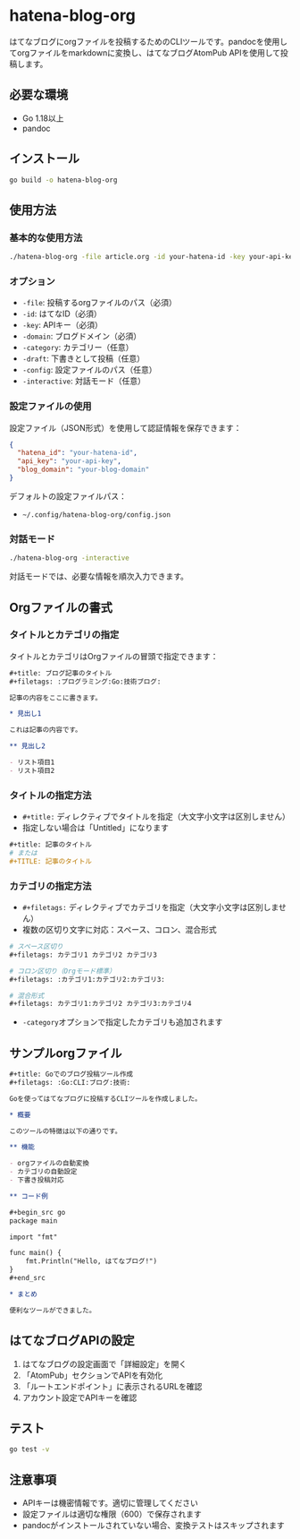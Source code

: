 # hatena-blog-org

はてなブログにorgファイルを投稿するためのCLIツールです。pandocを使用してorgファイルをmarkdownに変換し、はてなブログAtomPub APIを使用して投稿します。

## 必要な環境

- Go 1.18以上
- pandoc

## インストール

```bash
go build -o hatena-blog-org
```

## 使用方法

### 基本的な使用方法

```bash
./hatena-blog-org -file article.org -id your-hatena-id -key your-api-key -domain your-blog-domain
```

### オプション

- `-file`: 投稿するorgファイルのパス（必須）
- `-id`: はてなID（必須）
- `-key`: APIキー（必須）
- `-domain`: ブログドメイン（必須）
- `-category`: カテゴリー（任意）
- `-draft`: 下書きとして投稿（任意）
- `-config`: 設定ファイルのパス（任意）
- `-interactive`: 対話モード（任意）

### 設定ファイルの使用

設定ファイル（JSON形式）を使用して認証情報を保存できます：

```json
{
  "hatena_id": "your-hatena-id",
  "api_key": "your-api-key",
  "blog_domain": "your-blog-domain"
}
```

デフォルトの設定ファイルパス：
- `~/.config/hatena-blog-org/config.json`

### 対話モード

```bash
./hatena-blog-org -interactive
```

対話モードでは、必要な情報を順次入力できます。

## Orgファイルの書式

### タイトルとカテゴリの指定

タイトルとカテゴリはOrgファイルの冒頭で指定できます：

```org
#+title: ブログ記事のタイトル
#+filetags: :プログラミング:Go:技術ブログ:

記事の内容をここに書きます。

* 見出し1

これは記事の内容です。

** 見出し2

- リスト項目1
- リスト項目2
```

### タイトルの指定方法

- `#+title:` ディレクティブでタイトルを指定（大文字小文字は区別しません）
- 指定しない場合は「Untitled」になります

```org
#+title: 記事のタイトル
# または
#+TITLE: 記事のタイトル
```

### カテゴリの指定方法

- `#+filetags:` ディレクティブでカテゴリを指定（大文字小文字は区別しません）
- 複数の区切り文字に対応：スペース、コロン、混合形式

```org
# スペース区切り
#+filetags: カテゴリ1 カテゴリ2 カテゴリ3

# コロン区切り（Orgモード標準）
#+filetags: :カテゴリ1:カテゴリ2:カテゴリ3:

# 混合形式
#+filetags: カテゴリ1:カテゴリ2 カテゴリ3:カテゴリ4
```

- `-category`オプションで指定したカテゴリも追加されます

## サンプルorgファイル

```org
#+title: Goでのブログ投稿ツール作成
#+filetags: :Go:CLI:ブログ:技術:

Goを使ってはてなブログに投稿するCLIツールを作成しました。

* 概要

このツールの特徴は以下の通りです。

** 機能

- orgファイルの自動変換
- カテゴリの自動設定
- 下書き投稿対応

** コード例

#+begin_src go
package main

import "fmt"

func main() {
    fmt.Println("Hello, はてなブログ!")
}
#+end_src

* まとめ

便利なツールができました。
```

## はてなブログAPIの設定

1. はてなブログの設定画面で「詳細設定」を開く
2. 「AtomPub」セクションでAPIを有効化
3. 「ルートエンドポイント」に表示されるURLを確認
4. アカウント設定でAPIキーを確認

## テスト

```bash
go test -v
```

## 注意事項

- APIキーは機密情報です。適切に管理してください
- 設定ファイルは適切な権限（600）で保存されます
- pandocがインストールされていない場合、変換テストはスキップされます